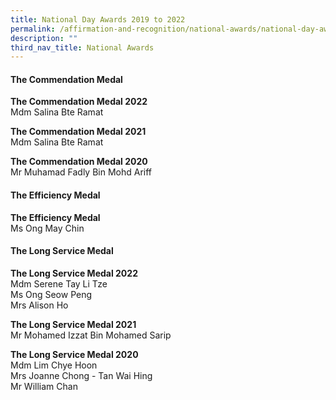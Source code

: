 ```yaml
---
title: National Day Awards 2019 to 2022
permalink: /affirmation-and-recognition/national-awards/national-day-awards-2019-to-2022/
description: ""
third_nav_title: National Awards
---
```

#### The Commendation Medal

<b>The Commendation Medal 2022</b><br>
Mdm Salina Bte Ramat

<b>The Commendation Medal 2021</b><br>
Mdm Salina Bte Ramat

<b>The Commendation Medal 2020</b><br>
Mr Muhamad Fadly Bin Mohd Ariff

#### The Efficiency Medal 
<b>The Efficiency Medal</b><br>
Ms Ong May Chin

#### The Long Service Medal
<b>The Long Service Medal 2022</b><br>
Mdm Serene Tay Li Tze<br>
Ms Ong Seow Peng<br>
Mrs Alison Ho

<b>The Long Service Medal 2021</b><br>
Mr Mohamed Izzat Bin Mohamed Sarip

<b>The Long Service Medal 2020</b><br>
Mdm Lim Chye Hoon<br>
Mrs Joanne Chong - Tan Wai Hing <br>
Mr William Chan